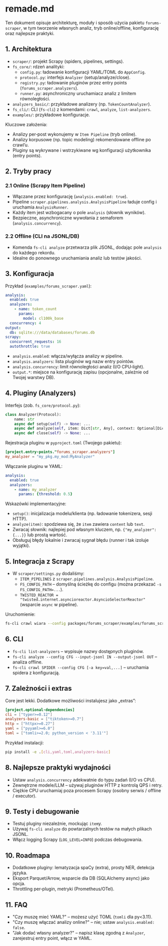 # remade.md

Ten dokument opisuje architekturę, moduły i sposób użycia pakietu `forums-scraper`, w tym tworzenie własnych analiz, tryb online/offline, konfigurację oraz najlepsze praktyki.

## 1. Architektura

- `scraper/`: projekt Scrapy (spiders, pipelines, settings).
- `fs_core/`: rdzeń analityki:
  - `config.py`: ładowanie konfiguracji YAML/TOML do `AppConfig`.
  - `protocol.py`: interfejs `Analyzer` (setup/analyze/close).
  - `registry.py`: ładowanie pluginów przez entry points (`forums_scraper.analyzers`).
  - `runner.py`: asynchroniczny uruchamiacz analiz z limitem równoległości.
- `analyzers_basic/`: przykładowe analizery (np. `TokenCountAnalyzer`).
- `fs_cli/`: CLI (`fs-cli`) z komendami: `crawl`, `analyze`, `list-analyzers`.
- `examples/`: przykładowe konfiguracje.

Kluczowe założenia:
- Analizy per‑post wykonujemy w `Item Pipeline` (tryb online).
- Analizy korpusowe (np. topic modeling) rekomendowane offline po crawl’u.
- Pluginy są wykrywane i wstrzykiwane wg konfiguracji użytkownika (entry points).

## 2. Tryby pracy

### 2.1 Online (Scrapy Item Pipeline)
- Włączane przez konfigurację (`analysis.enabled: true`).
- Pipeline `scraper.pipelines.analysis.AnalysisPipeline` ładuje config i uruchamia `AnalysisRunner`.
- Każdy item jest wzbogacany o pole `analysis` (słownik wyników). 
- Bezpieczne, asynchroniczne wywołania z semaforem (`analysis.concurrency`).

### 2.2 Offline (CLI na JSONL/DB)
- Komenda `fs-cli analyze` przetwarza plik JSONL, dodając pole `analysis` do każdego rekordu.
- Idealne do ponownego uruchamiania analiz lub testów jakości.

## 3. Konfiguracja

Przykład (`examples/forums_scraper.yaml`):

```yaml
analysis:
  enabled: true
  analyzers:
    - name: token_count
      params:
        model: cl100k_base
  concurrency: 4
output:
  db: sqlite:///data/databases/forums.db
scrapy:
  concurrent_requests: 16
  autothrottle: true
```

- `analysis.enabled`: włącza/wyłącza analizy w pipeline.
- `analysis.analyzers`: lista pluginów wg nazw entry pointów.
- `analysis.concurrency`: limit równoległości analiz (I/O CPU‑light).
- `output.*`: miejsce na konfigurację zapisu (opcjonalne, zależnie od Twojej warstwy DB).

## 4. Pluginy (Analyzers)

Interfejs (zob. `fs_core/protocol.py`):

```python
class Analyzer(Protocol):
    name: str
    async def setup(self) -> None: ...
    async def analyze(self, item: Dict[str, Any], context: Optional[Dict] = None) -> Dict[str, Any]: ...
    async def close(self) -> None: ...
```

Rejestracja pluginu w `pyproject.toml` (Twojego pakietu):

```toml
[project.entry-points."forums_scraper.analyzers"]
my_analyzer = "my_pkg.my_mod:MyAnalyzer"
```

Włączanie pluginu w YAML:

```yaml
analysis:
  enabled: true
  analyzers:
    - name: my_analyzer
      params: {threshold: 0.5}
```

Wskazówki implementacyjne:
- `setup()`: inicjalizacja modelu/klienta (np. ładowanie tokenizera, sesji HTTP).
- `analyze(item)`: spodziewa się, że `item` zawiera `content` lub `text`.
- Zwracaj słownik: najlepiej pod własnym kluczem, np. `{"my_analyzer": {...}}` lub prostą wartość.
- Obsługuj błędy lokalnie i zwracaj sygnał błędu (runner i tak izoluje wyjątki).

## 5. Integracja z Scrapy

- W `scraper/settings.py` dodaliśmy:
  - `ITEM_PIPELINES` z `scraper.pipelines.analysis.AnalysisPipeline`.
  - `FS_CONFIG_PATH` – domyślną ścieżkę do configu (można przekazać `-s FS_CONFIG_PATH=...`).
  - `TWISTED_REACTOR = "twisted.internet.asyncioreactor.AsyncioSelectorReactor"` (wsparcie `async` w pipeline).

Uruchomienie:

```bash
fs-cli crawl wiara --config packages/forums_scraper/examples/forums_scraper.yaml
```

## 6. CLI

- `fs-cli list-analyzers` – wypisuje nazwy dostępnych pluginów.
- `fs-cli analyze --config CFG --input-jsonl IN --output-jsonl OUT` – analiza offline.
- `fs-cli crawl SPIDER --config CFG [-a key=val,...]` – uruchamia spidera z konfiguracją.

## 7. Zależności i extras

Core jest lekki. Dodatkowe możliwości instalujesz jako „extras”:

```toml
[project.optional-dependencies]
cli = ["typer>=0.12"]
analyzers-basic = ["tiktoken>=0.7"]
http = ["httpx>=0.27"]
yaml = ["pyyaml>=6.0"]
toml = ["tomli>=2.0; python_version < '3.11'"]
```

Przykład instalacji:

```bash
pip install -e .[cli,yaml,toml,analyzers-basic]
```

## 8. Najlepsze praktyki wydajności

- Ustaw `analysis.concurrency` adekwatnie do typu zadań (I/O vs CPU).
- Zewnętrzne modele/LLM – używaj pluginów HTTP z kontrolą QPS i retry.
- Ciężkie CPU uruchamiaj poza procesem Scrapy (osobny serwis / offline / executor).

## 9. Testy i debugowanie

- Testuj pluginy niezależnie, mockując `item`y.
- Używaj `fs-cli analyze` do powtarzalnych testów na małych plikach JSONL.
- Włącz logging Scrapy (`LOG_LEVEL=INFO`) podczas debugowania.

## 10. Roadmapa

- Dodatkowe pluginy: lematyzacja spaCy (extra), prosty NER, detekcja języka.
- Eksport Parquet/Arrow, wsparcie dla DB (SQLAlchemy async) jako opcja.
- Throttling per‑plugin, metryki (Prometheus/OTel).

## 11. FAQ

- "Czy muszę mieć YAML?" – możesz użyć TOML (`tomli` dla py<3.11).
- "Czy muszę włączać analizy online?" – nie; ustaw `analysis.enabled: false`.
- "Jak dodać własny analyzer?" – napisz klasę zgodną z `Analyzer`, zarejestruj entry point, włącz w YAML.
